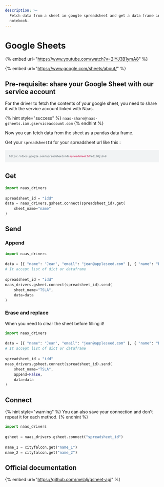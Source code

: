 ```yaml
---
description: >-
  Fetch data from a sheet in google spreadsheet and get a data frame in your
  notebook.
---
```


# Google Sheets

{% embed url="https://www.youtube.com/watch?v=2IYJ3B1ymA8" %}

{% embed url="https://www.google.com/sheets/about/" %}

## Pre-requisite: share your Google Sheet with our service account

For the driver to fetch the contents of your google sheet, you need to share it with the service account linked with Naas.

{% hint style="success" %}
`naas-share@naas-gsheets.iam.gserviceaccount.com`
{% endhint %}

Now you can fetch data from the sheet as a pandas data frame.

Get your `spreadsheetId` for your spreadsheet url like this :

![spreadsheetId](../.gitbook/assets/screenshot-2020-11-09-at-15.26.41.png)

## Get

```python
import naas_drivers

spreadsheet_id = "idd"
data = naas_drivers.gsheet.connect(spreadsheet_id).get(
    sheet_name="name"
)
```

## Send

### Append

```python
import naas_drivers

data = [{ "name": "Jean", "email": "jean@appleseed.com" }, { "name": "Bunny", "email": "bunny@appleseed.com" }]
# It accept list of dict or dataframe

spreadsheet_id = "idd"
naas_drivers.gsheet.connect(spreadsheet_id).send(
    sheet_name="TSLA",
    data=data
)
```

### Erase and replace

When you need to clear the sheet before filling it!

```python
import naas_drivers

data = [{ "name": "Jean", "email": "jean@appleseed.com" }, { "name": "Bunny", "email": "bunny@appleseed.com" }]
# It accept list of dict or dataframe

spreadsheet_id = "idd"
naas_drivers.gsheet.connect(spreadsheet_id).send(
    sheet_name="TSLA",
    append=False,
    data=data
)
```

## Connect

{% hint style="warning" %}
You can also save your connection and don't repeat it for each method.
{% endhint %}

```python
import naas_drivers

gsheet = naas_drivers.gsheet.connect("spreadsheet_id")

name_1 = cityfalcon.get("name_1")
name_2 = cityfalcon.get("name_2")
```

## Official documentation

{% embed url="https://github.com/melalj/gsheet-api" %}

